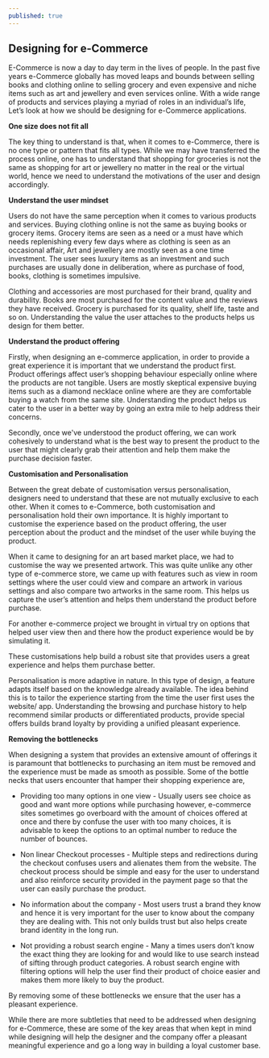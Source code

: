 ```yaml
---
published: true
---
```



## Designing for e-Commerce

E-Commerce is now a day to day term in the lives of people. In the past five years e-Commerce globally has moved leaps and bounds between selling books and clothing online to selling grocery and even expensive and niche items such as art and jewellery and even services online. With a wide range of products and services playing a myriad of roles in an individual’s life, Let’s look at how we should be designing for e-Commerce applications.

**One size does not fit all**

The key thing to understand is that, when it comes to e-Commerce, there is no one type or pattern that fits all types. While we may have transferred the process online, one has to understand that shopping for groceries is not the same as shopping for art or jewellery no matter in the real or the virtual world, hence we need to understand the motivations of the user and design accordingly. 

**Understand the user mindset**

Users do not have the same perception when it comes to various products and services. Buying clothing online is not the same as buying books or grocery items. Grocery items are seen as a need or a must have which needs replenishing every few days where as clothing is seen as an occasional affair, Art and jewellery are mostly seen as a one time investment. The user sees luxury items as an investment and such purchases are usually done in deliberation, where as purchase of food, books, clothing is sometimes impulsive. 

Clothing and accessories are most purchased for their brand, quality and durability. Books are most purchased for the content value and the reviews they have received. Grocery is purchased for its quality, shelf life, taste and so on. Understanding the value the user attaches to the products helps us design for them better. 


**Understand the product offering**

Firstly, when designing an e-commerce application, in order to provide a great experience it is important that we understand the product first. Product offerings affect user’s shopping behaviour especially online where the products are not tangible. Users are mostly skeptical expensive buying items such as a diamond necklace online where are they are comfortable buying a watch from the same site. Understanding the product helps us cater to the user in a better way by going an extra mile to help address their concerns.

Secondly, once we've understood the product offering, we can work cohesively to understand what is the best way to present the product to the user that might clearly grab their attention and help them make the purchase decision faster.


**Customisation and Personalisation**

Between the great debate of customisation versus personalisation, designers need to understand that these are not mutually exclusive to each other. When it comes to e-Commerce, both customisation and personalisation hold their own importance. It is highly important to customise the experience based on the product offering, the user perception about the product and the mindset of the user while buying the product. 

When it came to designing for an art based market place, we had to customise the way we presented artwork. This was quite unlike any other type of e-commerce store, we came up with features such as view in room settings where the user could view and compare an artwork in various settings and also compare two artworks in the same room. This helps us capture the user’s attention and helps them understand the product before purchase. 

For another e-commerce project we brought in virtual try on options that helped user view then and there how the product experience would be by simulating it. 

These customisations help build a robust site that provides users a great experience and helps them purchase better. 

Personalisation is more adaptive in nature. In this type of design, a feature adapts itself based on the knowledge already available. The idea behind this is to tailor the experience starting from the time the user first uses the website/ app.  Understanding the browsing and purchase history to help recommend similar products or differentiated products, provide special offers builds brand loyalty by providing a unified pleasant experience. 

**Removing the bottlenecks**

When designing a system that provides an extensive amount of offerings it is paramount that bottlenecks to purchasing an item must be removed and the experience must be made as smooth as possible. Some of the bottle necks that users encounter that hamper their shopping experience are,

- Providing too many options in one view - Usually users see choice as good and want more options while purchasing however, e-commerce sites sometimes go overboard with the amount of choices offered at once and there by confuse the user with too many choices, it is advisable to keep the options to an optimal number to reduce the number of bounces.

- Non linear Checkout processes -  Multiple steps and redirections during the checkout confuses users and alienates them from the website. The checkout process should be simple and easy for the user to understand and also reinforce security provided in the payment page so that the user can easily purchase the product.

- No information about the company - Most users trust a brand they know and hence it is very important for the user to know about the company they are dealing with. This not only builds trust but also helps create brand identity in the long run.

- Not providing a robust search engine - Many a times users don’t know the exact thing they are looking for and would like to use search instead of sifting through product categories. A robust search engine with filtering options will help the user find their product of choice easier and makes them more likely to buy the product. 


By removing some of these bottlenecks we ensure that the user has a pleasant experience.


While there are more subtleties that need to be addressed when designing for e-Commerce, these are some of the key areas that when kept in mind while designing will help the designer and the company offer a pleasant meaningful experience and go a long way in building a loyal customer base.
